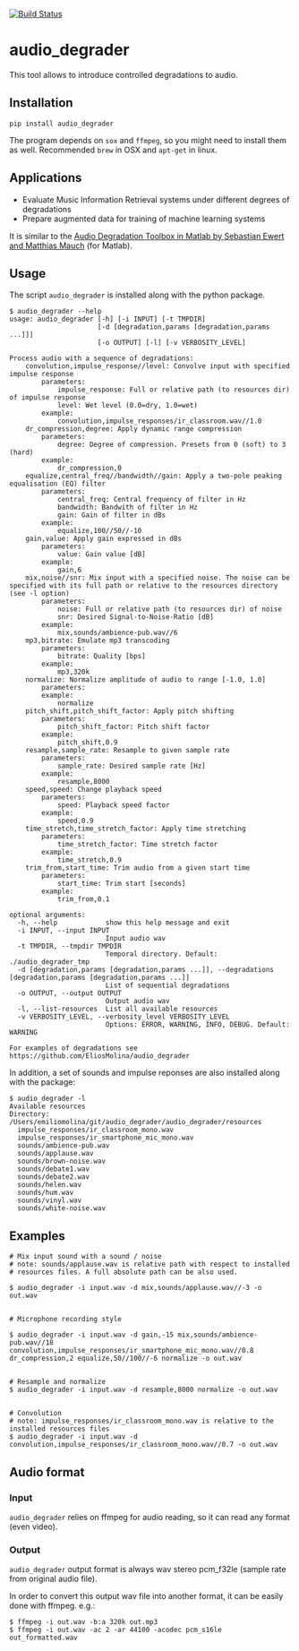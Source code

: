 [![Build Status](https://travis-ci.org/EliosMolina/audio_degrader.svg?branch=master)](https://travis-ci.org/EliosMolina/audio_degrader)
# audio_degrader

This tool allows to introduce controlled degradations to audio.

## Installation

`pip install audio_degrader`

The program depends on `sox` and `ffmpeg`, so you might need to install them as well. Recommended `brew` in OSX and `apt-get` in linux.

## Applications
* Evaluate Music Information Retrieval systems under different degrees of degradations
* Prepare augmented data for training of machine learning systems

It is similar to the [Audio Degradation Toolbox in Matlab by Sebastian Ewert and Matthias Mauch][1] (for Matlab).


## Usage

The script `audio_degrader` is installed along with the python package.

```
$ audio_degrader --help
usage: audio_degrader [-h] [-i INPUT] [-t TMPDIR]
                      [-d [degradation,params [degradation,params ...]]]
                      [-o OUTPUT] [-l] [-v VERBOSITY_LEVEL]

Process audio with a sequence of degradations:
    convolution,impulse_response//level: Convolve input with specified impulse response
        parameters:
            impulse_response: Full or relative path (to resources dir) of impulse response
            level: Wet level (0.0=dry, 1.0=wet)
        example:
            convolution,impulse_responses/ir_classroom.wav//1.0
    dr_compression,degree: Apply dynamic range compression
        parameters:
            degree: Degree of compression. Presets from 0 (soft) to 3 (hard)
        example:
            dr_compression,0
    equalize,central_freq//bandwidth//gain: Apply a two-pole peaking equalisation (EQ) filter
        parameters:
            central_freq: Central frequency of filter in Hz
            bandwidth: Bandwith of filter in Hz
            gain: Gain of filter in dBs
        example:
            equalize,100//50//-10
    gain,value: Apply gain expressed in dBs
        parameters:
            value: Gain value [dB]
        example:
            gain,6
    mix,noise//snr: Mix input with a specified noise. The noise can be specified with its full path or relative to the resources directory (see -l option)
        parameters:
            noise: Full or relative path (to resources dir) of noise
            snr: Desired Signal-to-Noise-Ratio [dB]
        example:
            mix,sounds/ambience-pub.wav//6
    mp3,bitrate: Emulate mp3 transcoding
        parameters:
            bitrate: Quality [bps]
        example:
            mp3,320k
    normalize: Normalize amplitude of audio to range [-1.0, 1.0]
        parameters:
        example:
            normalize
    pitch_shift,pitch_shift_factor: Apply pitch shifting
        parameters:
            pitch_shift_factor: Pitch shift factor
        example:
            pitch_shift,0.9
    resample,sample_rate: Resample to given sample rate
        parameters:
            sample_rate: Desired sample rate [Hz]
        example:
            resample,8000
    speed,speed: Change playback speed
        parameters:
            speed: Playback speed factor
        example:
            speed,0.9
    time_stretch,time_stretch_factor: Apply time stretching
        parameters:
            time_stretch_factor: Time stretch factor
        example:
            time_stretch,0.9
    trim_from,start_time: Trim audio from a given start time
        parameters:
            start_time: Trim start [seconds]
        example:
            trim_from,0.1

optional arguments:
  -h, --help            show this help message and exit
  -i INPUT, --input INPUT
                        Input audio wav
  -t TMPDIR, --tmpdir TMPDIR
                        Temporal directory. Default: ./audio_degrader_tmp
  -d [degradation,params [degradation,params ...]], --degradations [degradation,params [degradation,params ...]]
                        List of sequential degradations
  -o OUTPUT, --output OUTPUT
                        Output audio wav
  -l, --list-resources  List all available resources
  -v VERBOSITY_LEVEL, --verbosity_level VERBOSITY_LEVEL
                        Options: ERROR, WARNING, INFO, DEBUG. Default: WARNING

For examples of degradations see https://github.com/EliosMolina/audio_degrader
```

In addition, a set of sounds and impulse reponses are also installed along with the package:

```
$ audio_degrader -l
Available resources
Directory: /Users/emiliomolina/git/audio_degrader/audio_degrader/resources
  impulse_responses/ir_classroom_mono.wav
  impulse_responses/ir_smartphone_mic_mono.wav
  sounds/ambience-pub.wav
  sounds/applause.wav
  sounds/brown-noise.wav
  sounds/debate1.wav
  sounds/debate2.wav
  sounds/helen.wav
  sounds/hum.wav
  sounds/vinyl.wav
  sounds/white-noise.wav
```

## Examples

```
# Mix input sound with a sound / noise
# note: sounds/applause.wav is relative path with respect to installed
# resources files. A full absolute path can be also used.

$ audio_degrader -i input.wav -d mix,sounds/applause.wav//-3 -o out.wav


# Microphone recording style

$ audio_degrader -i input.wav -d gain,-15 mix,sounds/ambience-pub.wav//18 convolution,impulse_responses/ir_smartphone_mic_mono.wav//0.8 dr_compression,2 equalize,50//100//-6 normalize -o out.wav


# Resample and normalize
$ audio_degrader -i input.wav -d resample,8000 normalize -o out.wav


# Convolution
# note: impulse_responses/ir_classroom_mono.wav is relative to the installed resources files
$ audio_degrader -i input.wav -d convolution,impulse_responses/ir_classroom_mono.wav//0.7 -o out.wav
```

## Audio format

### Input
`audio_degrader` relies on ffmpeg for audio reading, so it can read any format (even video).

### Output
`audio_degrader` output format is always wav stereo pcm_f32le (sample rate from original audio file).

In order to convert this output wav file into another format, it can be easily done with ffmpeg. e.g.:
```
$ ffmpeg -i out.wav -b:a 320k out.mp3
$ ffmpeg -i out.wav -ac 2 -ar 44100 -acodec pcm_s16le out_formatted.wav

```


[1]: https://code.soundsoftware.ac.uk/projects/audio-degradation-toolbox
